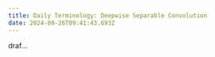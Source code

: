 ```yaml
---
title: Daily Terminology: Deepwise Separable Convolution
date: 2024-09-26T09:41:43.693Z
---
```


draf...